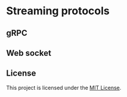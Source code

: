 # Streaming protocols

## gRPC

## Web socket

## License

This project is licensed under the [MIT License](LICENSE).
